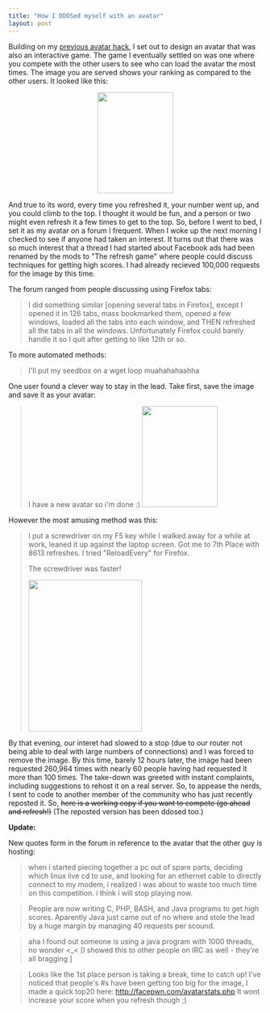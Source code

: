 ```yaml
---
title: "How I DDOSed myself with an avatar"
layout: post
---
```


Building on my <a href="{{ site.url }}/blog/php-avatar-hack/">previous avatar hack</a>, I set out to design an avatar that was also an interactive game. The game I eventually settled on was one where you compete with the other users to see who can load the avatar the most times. The image you are served shows your ranking as compared to the other users. It looked like this:
<p style="text-align: center;"><a href="{{ site.url }}/uploads/2008/11/off.png"><img class="size-full wp-image-133 aligncenter" title="Avatar Game Example" src="{{ site.url }}/uploads/2008/11/off.png" alt="" width="150" height="200" /></a></p>
And true to its word, every time you refreshed it, your number went up, and you could climb to the top. I thought it would be fun, and a person or two might even refresh it a few times to get to the top. So, before I went to bed, I set it as my avatar on a forum I frequent. When I woke up the next morning<span id="more-132"></span> I checked to see if anyone had taken an interest. It turns out that there was so much interest that a thread I had started about Facebook ads had been renamed by the mods to "The refresh game" where people could discuss techniques for getting high scores. I had already recieved 100,000 requests for the image by this time.

The forum ranged from people discussing using Firefox tabs:
<blockquote>I did something similar [opening several tabs in Firefox], except I opened it in 126 tabs, mass bookmarked them, opened a few windows, loaded all the tabs into each window, and THEN refreshed all the tabs in all the windows. Unfortunately Firefox could barely handle it so I quit after getting to like 12th or so.</blockquote>
To more automated methods:
<blockquote>I'll put my seedbox on a wget loop muahahahaahha</blockquote>
One user found a clever way to stay in the lead. Take first, save the image and save it as your avatar:
<blockquote>I have a new avatar so i'm done :)
<a href="{{ site.url }}/uploads/2008/11/gamekz8.png"><img class="alignnone size-full wp-image-163" title="Static Avatar to stay in the lead" src="{{ site.url }}/uploads/2008/11/gamekz8.png" alt="" width="150" height="200" /></a></blockquote>
However the most amusing method was this:
<blockquote>I put a screwdriver on my F5 key while I walked away for a while at work, leaned it up against the laptop screen. Got me to 7th Place with 8613 refreshes. I tried "ReloadEvery" for Firefox.

The screwdriver was faster!

<a href="{{ site.url }}/uploads/2008/11/2gsnxg4.jpg"><img class="alignnone size-medium wp-image-134" title="Screwdriver refreshes avatar" src="{{ site.url }}/uploads/2008/11/2gsnxg4-225x300.jpg" alt="" width="225" height="300" /></a></blockquote>
By that evening, our interet had slowed to a stop (due to our router not being able to deal with large numbers of connections) and I was forced to remove the image. By this time, barely 12 hours later, the image had been requested 260,964 times with nearly 60 people having had requested it more than 100 times. The take-down was greeted with instant complaints, including suggestions to rehost it on a real server. So, to appease the nerds, I sent to code to another member of the community who has just recently reposted it. So, <del datetime="2008-12-09T22:55:50+00:00">here is a working copy if you want to compete (go ahead and refresh!)</del> (The reposted version has been ddosed too.)

<strong>Update:</strong>

New quotes form in the forum in reference to the avatar that the other guy is hosting:
<blockquote>when i started piecing together a pc out of spare parts, deciding which linux live cd to use, and looking for an ethernet cable to directly connect to my modem, i realized i was about to waste too much time on this competition. i think i will stop playing now.</blockquote>
<blockquote>People are now writing C, PHP, BASH, and Java programs to get high scores. Aparently Java just came out of no where and stole the lead by a huge margin by managing 40 requests per scound.</blockquote>
<blockquote>aha I found out someone is using a java program with 1000 threads, no wonder &lt;_&lt; [I showed this to other people on IRC as well - they're all bragging ]</blockquote>
<blockquote>Looks like the 1st place person is taking a break, time to catch up! I've noticed that people's #s have been getting too big for the image, I made a quick top20 here: <a href="http://facepwn.com/avatarstats.php">http://facepwn.com/avatarstats.php</a> It wont increase your score when you refresh though ;)</blockquote>
